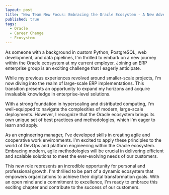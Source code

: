 ```yaml
---
layout: post
title: "New Team New Focus: Embracing the Oracle Ecosystem - A New Adventure Awaits"
published: true
tags:
  - Oracle
  - Career Change
  - Ecosystem
---
```


As someone with a background in custom Python, PostgreSQL, web development, and data pipelines, I'm thrilled to embark on a new journey within the Oracle ecosystem at my current employer. Joining an ERP enterprise group is an exciting challenge that I eagerly anticipate.

While my previous experiences revolved around smaller-scale projects, I'm now diving into the realm of large-scale ERP implementations. This transition presents an opportunity to expand my horizons and acquire invaluable knowledge in enterprise-level solutions.

With a strong foundation in hyperscaling and distributed computing, I'm well-equipped to navigate the complexities of modern, large-scale deployments. However, I recognize that the Oracle ecosystem brings its own unique set of best practices and methodologies, which I'm eager to learn and apply.

As an engineering manager, I've developed skills in creating agile and cooperative work environments. I'm excited to apply these principles to the world of DevOps and platform engineering within the Oracle ecosystem. Embracing modern, agile methodologies will be crucial in delivering efficient and scalable solutions to meet the ever-evolving needs of our customers.

This new role represents an incredible opportunity for personal and professional growth. I'm thrilled to be part of a dynamic ecosystem that empowers organizations to achieve their digital transformation goals. With an open mind and a commitment to excellence, I'm ready to embrace this exciting chapter and contribute to the success of our customers.
